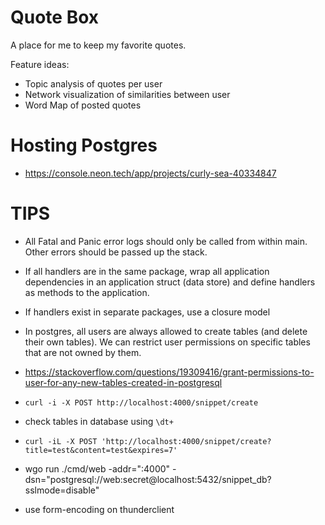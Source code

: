 # Quote Box  
A place for me to keep my favorite quotes.  

Feature ideas:  
- Topic analysis of quotes per user  
- Network visualization of similarities between user  
- Word Map of posted quotes  

# Hosting Postgres  
- https://console.neon.tech/app/projects/curly-sea-40334847

# TIPS
- All Fatal and Panic error logs should only be called from within main. Other errors should be passed up the stack.
- If all handlers are in the same package, wrap all application dependencies in an application struct (data store) and define handlers as methods to the application.
- If handlers exist in separate packages, use a closure model
- In postgres, all users are always allowed to create tables (and delete their own tables). We can restrict user permissions on specific tables that are not owned by them.
- https://stackoverflow.com/questions/19309416/grant-permissions-to-user-for-any-new-tables-created-in-postgresql
- `curl -i -X POST http://localhost:4000/snippet/create`
- check tables in database using `\dt+`
- `curl -iL -X POST 'http://localhost:4000/snippet/create?title=test&content=test&expires=7'`
- wgo run ./cmd/web -addr=":4000" -dsn="postgresql://web:secret@localhost:5432/snippet_db?sslmode=disable"

- use form-encoding on thunderclient
